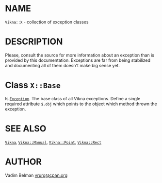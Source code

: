NAME
====



`Vikna::X` - collection of exception classes

DESCRIPTION
===========



Please, consult the source for more information about an exception than is provided by this documentation. Exceptions are far from being stabilized and documenting all of them doesn't make big sense yet.

Class `X::Base`
===============

Is [`Exception`](https://docs.raku.org/type/Exception). The base class of all Vikna exceptions. Define a single required attribute `$.obj` which points to the object which method thrown the exception.

SEE ALSO
========

[`Vikna`](https://github.com/vrurg/raku-Vikna/blob/v0.0.3/docs/md/Vikna.md), [`Vikna::Manual`](https://github.com/vrurg/raku-Vikna/blob/v0.0.3/docs/md/Vikna/Manual.md), [`Vikna::Point`](https://github.com/vrurg/raku-Vikna/blob/v0.0.3/docs/md/Vikna/Point.md), [`Vikna::Rect`](https://github.com/vrurg/raku-Vikna/blob/v0.0.3/docs/md/Vikna/Rect.md)

AUTHOR
======

Vadim Belman <vrurg@cpan.org>

